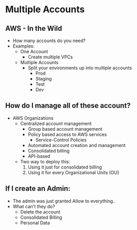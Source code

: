 # Multiple Accounts

## AWS - In the Wild
* How many accounts do you need?
* Examples:
    * One Account
        * Create multiple VPCs
    * Multiple Accounts
        * Split your environments up into multiple accounts 
            * Prod
            * Staging
            * Test
            * Dev

## How do I manage all of these account?
* AWS Organizations
    * Centralized account management
        * Group based account management
        * Policy based access to AWS services
            * Service-Control Policies
        * Automated account creation and management
        * Consolidated billing
        * API-based
    * Two way to deploy this:
        1. Using it just for consolidated billing
        2. Using it for every Organizational Units (OU)

## If I create an Admin:
* The admin was just granted Allow to everything..
* What can't they do?
    * Delete the account
    * Consolidated Billing
    * Personal Data